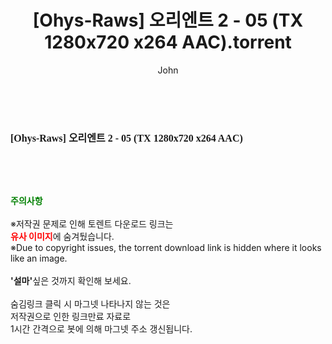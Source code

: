 ﻿---
layout: post
title:  "[Ohys-Raws] 오리엔트 2 - 05 (TX 1280x720 x264 AAC).torrent"
author: John
categories: [ 애니메이션 ]
tags: [  ]
image:  
description: "[Ohys-Raws] 오리엔트 2 - 05 (TX 1280x720 x264 AAC) torrent 정보 공유"
toc: true
toc_sticky: true
---

<br>
<div class="view-img">
<a class="view_image" href="http://torrentmobile62.com/bbs/view_image.php?fn=%2Fdata%2Ffile%2Fani%2F3735182707_3Sb8aUAE_c4751d524c8a370e361e26eaddf01e0583709c01.jpg" target="_blank"><img alt="" class="img-tag" content="http://torrentmobile62.com/data/file/ani/3735182707_3Sb8aUAE_c4751d524c8a370e361e26eaddf01e0583709c01.jpg" itemprop="image" src="http://torrentmobile62.com/data/file/ani/3735182707_3Sb8aUAE_c4751d524c8a370e361e26eaddf01e0583709c01.jpg"/></a></div><div class="view-content" itemprop="description">
<p><span style="font-family:nanumsquareround;font-size:16px;font-weight:700;white-space:nowrap;background-color:rgb(255,255,255);">[Ohys-Raws] 오리엔트 2 - 05 (TX 1280x720 x264 AAC)</span> </p> </div>
    
<br><br><br>
<p data-ke-size="size16"><b><span style="color: green;">주의사항</span></b><br /><br />※저작권 문제로 인해 토렌트 다운로드 링크는<br /><b><span style="color: red;">유사 이미지</span></b>에 숨겨뒀습니다.<br />※Due to copyright issues, the torrent download link is hidden where it looks like an image.<br /><br /><b>'설마'</b>싶은 것까지 확인해 보세요.<br /><br />숨김링크 클릭 시 마그넷 나타나지 않는 것은<br />저작권으로 인한 링크만료 자료로<br />1시간 간격으로 봇에 의해 마그넷 주소 갱신됩니다.</p>
